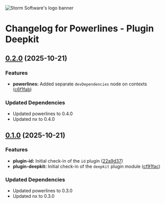![Storm Software's logo banner](https://public.storm-cdn.com/brand-banner.png)

# Changelog for Powerlines - Plugin Deepkit

## [0.2.0](https://github.com/storm-software/powerlines/releases/tag/plugin-deepkit%400.2.0) (2025-10-21)

### Features

- **powerlines:** Added separate `devDependencies` node on contexts
  ([c6f1fab](https://github.com/storm-software/powerlines/commit/c6f1fab))

### Updated Dependencies

- Updated powerlines to 0.4.0
- Updated nx to 0.4.0

## [0.1.0](https://github.com/storm-software/powerlines/releases/tag/plugin-deepkit%400.1.0) (2025-10-21)

### Features

- **plugin-id:** Initial check-in of the `id` plugin
  ([22a9d37](https://github.com/storm-software/powerlines/commit/22a9d37))
- **plugin-deepkit:** Initial check-in of the `deepkit` plugin module
  ([cf91fac](https://github.com/storm-software/powerlines/commit/cf91fac))

### Updated Dependencies

- Updated powerlines to 0.3.0
- Updated nx to 0.3.0
